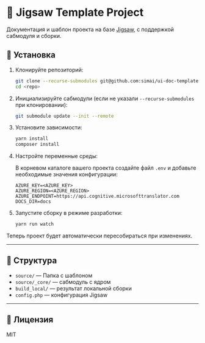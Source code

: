 # 🚀 Jigsaw Template Project

Документация и шаблон проекта на базе [Jigsaw](https://jigsaw.tighten.com/), с поддержкой сабмодуля и сборки.

## 🔧 Установка

1. Клонируйте репозиторий:

    ```bash
    git clone --recurse-submodules git@github.com:simai/ui-doc-template.git
    cd <repo>
    ```

2. Инициализируйте сабмодули (если не указали `--recurse-submodules` при клонировании):

    ```bash
    git submodule update --init --remote
    ```

3. Установите зависимости:

    ```bash
    yarn install 
    composer install
    ```
4. Настройте переменные среды:

   В корневом каталоге вашего проекта создайте файл `.env` и добавьте необходимые значения конфигурации:
    
    ```text
    AZURE_KEY=<AZURE_KEY>
    AZURE_REGION=<AZURE_REGION>
    AZURE_ENDPOINT=https://api.cognitive.microsofttranslator.com
    DOCS_DIR=docs
    ```
5. Запустите сборку в режиме разработки:

    ```bash
    yarn run watch
    ```

Теперь проект будет автоматически пересобираться при изменениях.

---

## 📂 Структура

- `source/` — Папка с шаблоном
- `source/_core/` — сабмодуль с ядром
- `build_local/` — результат локальной сборки
- `config.php` — конфигурация Jigsaw

---

## 📄 Лицензия

MIT
